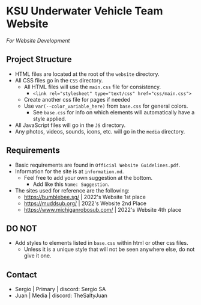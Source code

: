 # KSU Underwater Vehicle Team Website
_For Website Development_

## Project Structure

- HTML files are located at the root of the ``website`` directory.
- All CSS files go in the ``CSS`` directory.
  - All HTML files will use the ``main.css`` file for consistency.
    - ``<link rel="stylesheet" type="text/css" href="css/main.css">``
  - Create another css file for pages if needed
  - Use ``var(--color_variable_here)`` from ``base.css`` for general colors.
    - See ``base.css`` for info on which elements will automatically have a style applied.
- All JavaScript files will go in the ``JS`` directory.
- Any photos, videos, sounds, icons, etc. will go in the ``media`` directory.

## Requirements

- Basic requirements are found in ``Official Website Guidelines.pdf``.
- Information for the site is at ``information.md``.
  - Feel free to add your own suggestion at the bottom.
    - Add like this ``Name: Suggestion``.
- The sites used for reference are the following:
  - https://bumblebee.sg/ | 2022's Website 1st place
  - https://muddsub.org/  | 2022's Website 2nd Place
  - https://www.michiganrobosub.com/ | 2022's Website 4th place

## DO NOT

- Add styles to elements listed in ``base.css`` within html or other css files.
  - Unless it is a unique style that will not be seen anywhere else, do not give it one.

## Contact

- Sergio | Primary | discord: Sergio SA
- Juan | Media | discord: TheSaltyJuan